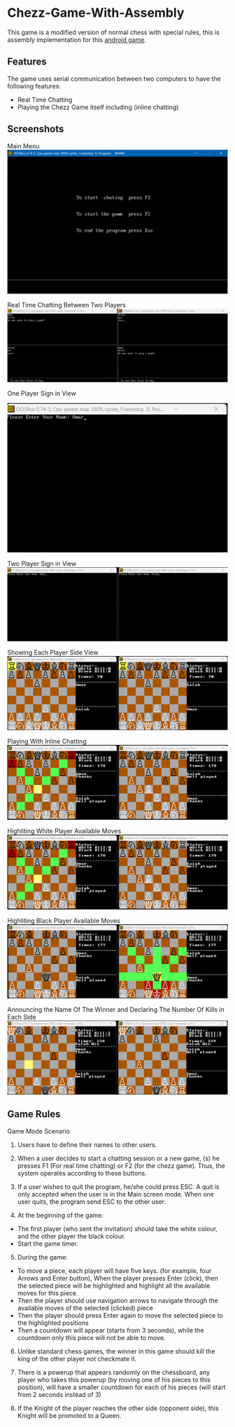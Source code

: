# Chezz-Game-With-Assembly

This game is a modified version of normal chess with special rules, this is assembly implementation for this [android game](https://play.google.com/store/apps/details?id=com.quickbytegames.chezz&pli=1).



## Features
The game uses serial communication between two computers to have the following features:
- Real Time Chatting
- Playing the Chezz Game itself including (inline chatting)


## Screenshots
Main Menu
![App Screenshot](readme_photos/a.png)

Real Time Chatting Between Two Players
![App Screenshot](readme_photos/b.png)

One Player Sign in View

![App Screenshot](readme_photos/c.png)

Two Player Sign in View
![App Screenshot](readme_photos/d.png)

Showing Each Player Side View
![App Screenshot](readme_photos/e.png)

Playing With Inline Chatting
![App Screenshot](readme_photos/f.png)


Highliting White Player Available Moves
![App Screenshot](readme_photos/g.png)

Highliting Black Player Available Moves
![App Screenshot](readme_photos/h.png)

Announcing the Name Of The Winner and Declaring The Number Of Kills in Each Side
![App Screenshot](readme_photos/i.png)


## Game Rules
Game Mode Scenario
1. Users have to define their names to other users.

2. When a user decides to start a chatting session or a new game, (s) he presses F1 (For real time chatting) or F2 (for the chezz game). Thus, the system operates according to these buttons.

3. If a user wishes to quit the program, he/she could press ESC. A quit is only accepted when the user is in the Main screen mode. When one user quits, the program send ESC to the other user.

4. At the beginning of the game:
- The first player (who sent the invitation) should take the white colour, and the other player the black colour.
- Start the game timer.

5. During the game:
- To move a piece, each player will have five keys. (for example, four Arrows and Enter button), When the player presses Enter (click), then the selected piece will be highlighted and highlight all the available moves for this piece.
- Then the player should use navigation arrows to navigate through the available moves of the selected (clicked) piece
- Then the player should press Enter again to move the selected piece to the highlighted positions
- Then a countdown will appear (starts from 3 seconds), while the countdown only this piece will not be able to move.

6. Unlike standard chess games, the winner in this game should kill the king of the other player not checkmate it.

7. There is a powerup that appears randomly on the chessboard, any player who takes this powerup (by moving one of his pieces to this position), will have a smaller countdown for each of his pieces (will start from 2 seconds instead of 3)

8. If the Knight of the player reaches the other side (opponent side), this Knight will be promoted to a Queen.
